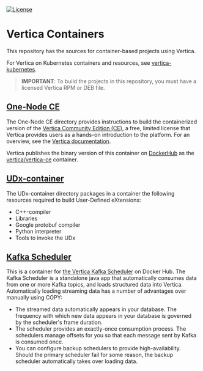 [![License](https://img.shields.io/badge/License-Apache%202.0-orange.svg)](https://opensource.org/licenses/Apache-2.0)

# Vertica Containers

This repository has the sources for container-based projects using Vertica.

For Vertica on Kubernetes containers and resources, see [vertica-kubernetes](https://github.com/vertica/vertica-kubernetes).

> **IMPORTANT**: To build the projects in this repository, you must have a licensed Vertica RPM or DEB file.

## [One-Node CE](https://github.com/vertica/vertica-containers/tree/main/one-node-ce)

The One-Node CE directory provides instructions to build the containerized version of the [Vertica Community Edition (CE)](https://www.vertica.com/landing-page/start-your-free-trial-today/), a free, limited license that Vertica provides users as a hands-on introduction to the platform. For an overview, see the [Vertica documentation](https://www.vertica.com/docs/latest/HTML/Content/Authoring/GettingStartedGuide/DownloadingAndStartingVM/DownloadingAndStartingVM.htm).

Vertica publishes the binary version of this container on [DockerHub](https://hub.docker.com/u/vertica) as the [vertica/vertica-ce](https://hub.docker.com/r/vertica/vertica-ce) container.


## [UDx-container](https://github.com/vertica/vertica-containers/tree/main/UDx-container)

The UDx-container directory packages in a container the following resources required to build User-Defined eXtensions:
- C++-compiler
- Libraries
- Google protobuf compiler
- Python interpreter
- Tools to invoke the UDx

## [Kafka Scheduler](vertica-kafka-scheduler)

This is a container for [the Vertica Kafka Scheduler](https://hub.docker.com/repository/docker/vertica/kafka-scheduler)
on Docker Hub.  The Kafka Scheduler is a standalone java app that automatically
consumes data from one or more Kafka topics, and loads structured data into
Vertica.  Automatically loading streaming data has a number of advantages over
manually using COPY:

* The streamed data automatically appears in your database. The frequency with
which new data appears in your database is governed by the scheduler's frame
duration.
* The scheduler provides an exactly-once consumption process. The schedulers
manage offsets for you so that each message sent by Kafka is consumed once.
* You can configure backup schedulers to provide high-availability. Should the
primary scheduler fail for some reason, the backup scheduler automatically
takes over loading data.
